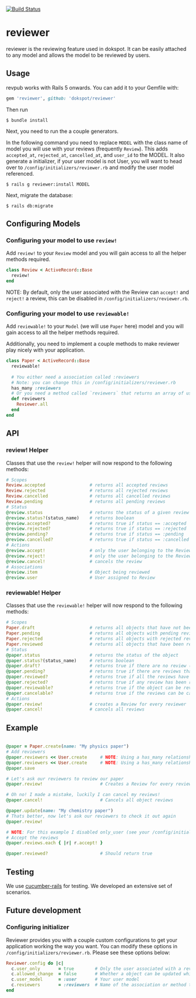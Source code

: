 [![Build Status](https://travis-ci.org/dokspot/reviewer.svg?branch=master)](https://travis-ci.org/dokspot/reviewer)

# reviewer
reviewer is the reviewing feature used in dokspot. It can be easily attached to any model and allows the model to be reviewed by users.

## Usage
revpub works with Rails 5 onwards. You can add it to your Gemfile with:
```ruby
gem 'reviewer', github: 'dokspot/reviewer'
```

Then run 
```console
$ bundle install
```

Next, you need to run the a couple generators.

In the following command you need to replace `MODEL` with the class name of model you will use with your reviews (frequently `Review`). This adds `accepted_at`, `rejected_at`, `cancelled_at`, and `user_id` to the MODEL. It also generate a initializer, if your user model is not User, you will want to head over to `/config/initializers/reviewer.rb` and modify the user model referenced.

```console
$ rails g reviewer:install MODEL
```

Next, migrate the database:

```console
$ rails db:migrate
```

## Configuring Models

### Configuring your model to use `review!`
Add `review!` to your `Review` model and you will gain access to all the helper methods required.
```ruby
class Review < ActiveRecord::Base
  review!
end
```

NOTE: By default, only the user associated with the Review can `accept!` and `reject!` a review, this can be disabled in `/config/initializers/reviewer.rb`.

### Configuring your model to use `reviewable!`
Add `reviewable!` to your `Model` (we will use `Paper` here) model and you will gain access to all the helper methods required.

Additionally, you need to implement a couple methods to make reviewer play nicely with your application.
```ruby
class Paper < ActiveRecord::Base
  reviewable!
  
  # You either need a association called :reviewers
  # Note: you can change this in /config/initializers/reviewer.rb
  has_many :reviewers
  # Or you need a method called `reviewers` that returns an array of users.
  def reviewers
    Reviewer.all
  end
end
```

## API

### review! Helper

Classes that use the `review!` helper will now respond to the following methods:
```ruby
# Scopes
Review.accepted                 # returns all accepted reviews
Review.rejected                 # returns all rejected reviews
Review.cancelled                # returns all cancelled reviews
Review.pending                  # returns all pending reviews
# Status
@review.status                  # returns the status of a given review
@review.status?(status_name)    # returns boolean
@review.accepted?               # returns true if status == :accepted
@review.rejected?               # returns true if status == :rejected
@review.pending?                # returns true if status == :pending
@review.cancelled?              # returns true if status == :cancelled
# Actions
@review.accept!                 # only the user belonging to the Review can accept it
@review.reject!                 # only the user belonging to the Review can reject it
@review.cancel!                 # cancels the review
# Associations
@review.item                    # Object being reviewed
@review.user                    # User assigned to Review
```

### reviewable! Helper

Classes that use the `reviewable!` helper will now respond to the following methods:
```ruby
# Scopes
Paper.draft                     # returns all objects that have not been reviewed
Paper.pending                   # returns all objects with pending reviews
Paper.rejected                  # returns all objects with rejected reviews
Paper.reviewed                  # returns all objects that have been reviewed
# Status
@paper.status                   # returns the status of the object
@paper.status?(status_name)     # returns boolean
@paper.draft?                   # returns true if there are no review (excluding cancelled reviews)
@paper.pending?                 # returns true if there are reviews that have not been responded to
@paper.reviewed?                # returns true if all the reviews have been accepted
@paper.rejected?                # returns true if any review has been rejected
@paper.reviewable?              # returns true if the object can be reviewed (does it have reviewers)
@paper.cancelable?              # returns true if the reviews can be cancelled
# Actions
@paper.review!                  # creates a Review for every reviewer
@paper.cancel!                  # cancels all reviews
```

## Example

```ruby

@paper = Paper.create(name: "My physics paper")
# Add reviewers
@paper.reviewers << User.create     # NOTE: Using a has_many relationship
@paper.reviewers << User.create     # NOTE: Using a has_many relationship
@paper.save

# Let's ask our reviewers to review our paper
@paper.review!                      # Creates a Review for every reviewer

# Oh no! I made a mistake, luckily I can cancel my reviews!
@paper.cancel!                      # Cancels all object reviews

@paper.update(name: "My chemistry paper")
# Thats better, now let's ask our reviewers to check it out again
@paper.review!

# NOTE: For this example I disabled only_user (see your /config/initializers/reviewer.rb file)
# Accept the reviews
@paper.reviews.each { |r| r.accept! }

@paper.reviewed?                    # Should return true
```

## Testing
We use [cucumber-rails](https://github.com/cucumber/cucumber-rails) for testing. We developed an extensive set of scenarios.

## Future development

### Configuring initializer
Reviewer provides you with a couple custom configurations to get your application working the way you want. You can modify these options in `/config/initializers/reviewer.rb`. Please see these options below:
```ruby
Reviewer.config do |c|
  c.user_only       = true        # Only the user associated with a review can approve! or reject! it
  c.allowed_change  = false       # Whether a object can be updated while it is being reviewed
  c.user_model      = :user       # Your user model
  c.reviewers       = :reviewers  # Name of the association or method to query for the reviewers
end
```
